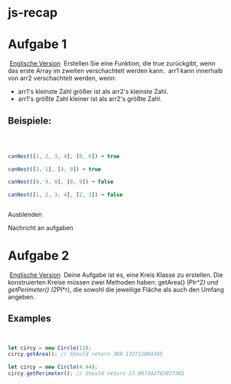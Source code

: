 # js-recap

# Aufgabe 1

​
[Englische Version](https://edabit.com/challenge/Gpy2qSFnfhGJnWMMj)
​
Erstellen Sie eine Funktion, die true zurückgibt, wenn das erste Array im zweiten verschachtelt werden kann.
​
arr1 kann innerhalb von arr2 verschachtelt werden, wenn:
​

-   arr1's kleinste Zahl größer ist als arr2's kleinste Zahl.
-   arr1's größte Zahl kleiner ist als arr2's größte Zahl.
    ​

## Beispiele:

​

```js
​
canNest([1, 2, 3, 4], [0, 6]) ➞ true
​
canNest([3, 1], [4, 0]) ➞ true
​
canNest([9, 9, 8], [8, 9]) ➞ false
​
canNest([1, 2, 3, 4], [2, 3]) ➞ false
​
```

Ausblenden

Nachricht an aufgaben

# Aufgabe 2

​
[Englische Version](https://edabit.com/challenge/Hgb38yhWGwJCMHbRQ)
​
Deine Aufgabe ist es, eine Kreis Klasse zu erstellen. Die konstruierten Kreise müssen zwei Methoden haben: getArea() (PI*r^2) und getPerimeter() (2*PI\*r), die sowohl die jeweilige Fläche als auch den Umfang angeben.
​

## Examples

​

```js
let circy = new Circle(11);
circy.getArea(); // Should return 380.132711084365
​
let circy = new Circle(4.44);
circy.getPerimeter(); // Should return 27.897342763877365
```
